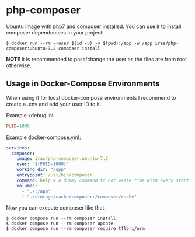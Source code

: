 # php-composer

Ubuntu image with php7 and composer installed. You can use it to install composer dependencies in your project:

```console
$ docker run --rm --user $(id -u) -v $(pwd):/app -w /app iras/php-composer:ubuntu-7.2 composer install
```

**NOTE** it is recommended to pass/change the user as the files are from root otherwise.

## Usage in Docker-Compose Environments

When using it for local docker-compose environments I recommend to create a .env and add your user ID to it.

Example xdebug.ini:

```ini
PUID=1000
```

Example docker-compose.yml:

```yaml
services:
  composer:
    image: iras/php-composer:ubuntu-7.2
    user: "${PUID-1000}"
    working_dir: "/app"
    entrypoint: /usr/bin/composer
    command: help # a dummy command to not waste time with every start
    volumes:
      - "./:/app"
      - "./storage/cache/composer:/composer/cache"
```

Now you can execute composer like that:

```console
$ docker compose run --rm composer install
$ docker compose run --rm composer update
$ docker compose run --rm composer require tflori/orm
```
